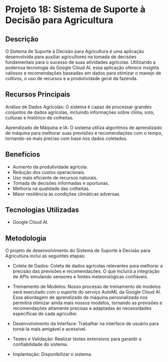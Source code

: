 # Projeto 18: Sistema de Suporte à Decisão para Agricultura
## Descrição
O Sistema de Suporte à Decisão para Agricultura é uma aplicação desenvolvida para auxiliar agricultores na tomada de decisões fundamentais para o sucesso de suas atividades agrícolas. Utilizando a poderosa tecnologia da Google Cloud AI, essa aplicação oferece insights valiosos e recomendações baseadas em dados para otimizar o manejo de cultivos, o uso de recursos e a produtividade geral da fazenda.

## Recursos Principais
Análise de Dados Agrícolas: O sistema é capaz de processar grandes conjuntos de dados agrícolas, incluindo informações sobre clima, solo, culturas e histórico de colheitas.

Aprendizado de Máquina e IA: O sistema utiliza algoritmos de aprendizado de máquina para melhorar suas previsões e recomendações com o tempo, tornando-se mais preciso com base nos dados coletados.

## Benefícios
- Aumento da produtividade agrícola.
- Redução dos custos operacionais.
- Uso mais eficiente de recursos naturais.
- Tomada de decisões informadas e oportunas.
- Melhoria na qualidade das colheitas.
- Maior resiliência às condições climáticas adversas.

## Tecnologias Utilizadas
- Google Cloud AI.

## Metodologia

O projeto de desenvolvimento do Sistema de Suporte à Decisão para Agricultura inclui as seguintes etapas:

- Coleta de Dados: Coleta de dados agrícolas relevantes para melhorar a precisão das previsões e recomendações. O que incluirá a integração de APIs simulando sensores e fontes meteorológicas confiáveis.

- Treinamento de Modelos: Nosso processo de treinamento de modelos será executado com o suporte do serviço AutoML da Google Cloud AI. Essa abordagem de aprendizado de máquina personalizada nos permitirá otimizar ainda mais nossos modelos, tornando as previsões e recomendações altamente precisas e adaptadas às necessidades específicas de cada agricultor.

- Desenvolvimento da Interface: Trabalhar na interface de usuário para torná-la mais amigável e acessível.

- Testes e Validação: Realizar testes extensivos para garantir a confiabilidade do sistema.

- Implantação: Disponibilizar o sistema.

